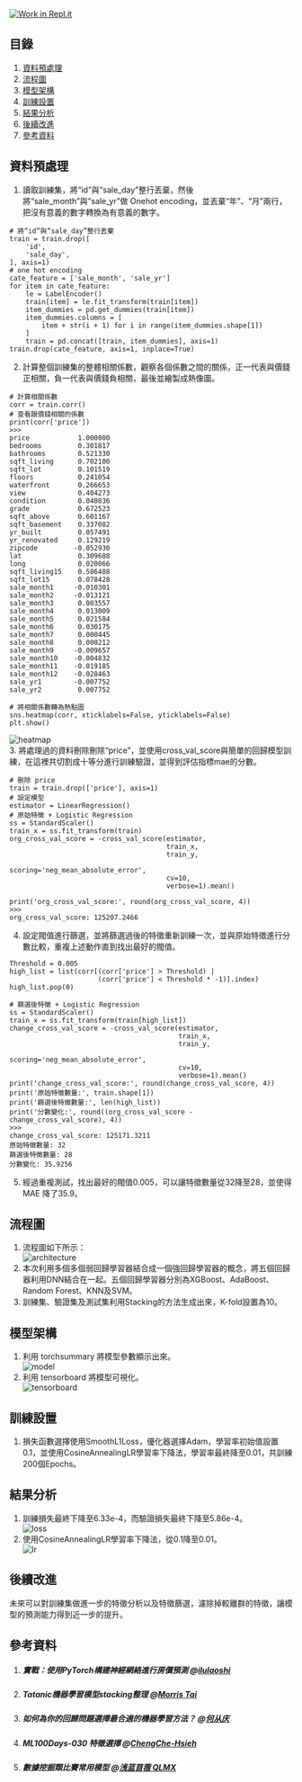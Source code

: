 [![Work in Repl.it](https://classroom.github.com/assets/work-in-replit-14baed9a392b3a25080506f3b7b6d57f295ec2978f6f33ec97e36a161684cbe9.svg)](https://classroom.github.com/online_ide?assignment_repo_id=3629422&assignment_repo_type=AssignmentRepo)
## 目錄

1. [資料預處理](#資料預處理)
2. [流程圖](#流程圖)
3. [模型架構](#模型架構)
4. [訓練設置](#訓練設置)
5. [結果分析](#結果分析)
6. [後續改進](#後續改進)
7. [參考資料](#參考資料)
## 資料預處理

1. 讀取訓練集，將“id”與“sale_day”整行丟棄，然後將“sale_month”與“sale_yr”做 Onehot encoding，並丟棄“年”、“月”兩行，把沒有意義的數字轉換為有意義的數字。
``` 
# 將“id”與“sale_day”整行丟棄
train = train.drop([
    'id',
    'sale_day',
], axis=1)
# one hot encoding
cate_feature = ['sale_month', 'sale_yr']
for item in cate_feature:
    le = LabelEncoder()
    train[item] = le.fit_transform(train[item])
    item_dummies = pd.get_dummies(train[item])
    item_dummies.columns = [
        item + str(i + 1) for i in range(item_dummies.shape[1])
    ]
    train = pd.concat([train, item_dummies], axis=1)
train.drop(cate_feature, axis=1, inplace=True)
``` 
2. 計算整個訓練集的整體相關係數，觀察各個係數之間的關係，正一代表與價錢正相關，負一代表與價錢負相關，最後並繪製成熱像圖。
``` 
# 計算相關係數
corr = train.corr()
# 查看跟價錢相關的係數
print(corr['price'])
>>>
price            1.000000
bedrooms         0.301817
bathrooms        0.521330
sqft_living      0.702100
sqft_lot         0.101519
floors           0.241054
waterfront       0.266653
view             0.404273
condition        0.040836
grade            0.672523
sqft_above       0.601167
sqft_basement    0.337082
yr_built         0.057491
yr_renovated     0.129219
zipcode         -0.052930
lat              0.309688
long             0.020066
sqft_living15    0.586408
sqft_lot15       0.078428
sale_month1     -0.010301
sale_month2     -0.013121
sale_month3      0.003557
sale_month4      0.013009
sale_month5      0.021584
sale_month6      0.030175
sale_month7      0.000445
sale_month8      0.000212
sale_month9     -0.009657
sale_month10    -0.004832
sale_month11    -0.019185
sale_month12    -0.028463
sale_yr1        -0.007752
sale_yr2         0.007752
``` 
```
# 將相關係數轉為熱點圖
sns.heatmap(corr, xticklabels=False, yticklabels=False)
plt.show()
```  
![heatmap](./images/heatmap-readme.jpeg)   
3. 將處理過的資料刪除刪除“price”，並使用cross_val_score與簡單的回歸模型訓練，在這裡共切割成十等分進行訓練驗證，並得到評估指標mae的分數。
``` 
# 刪除 price
train = train.drop(['price'], axis=1)
# 設定模型
estimator = LinearRegression()
# 原始特徵 + Logistic Regression
ss = StandardScaler()
train_x = ss.fit_transform(train)
org_cross_val_score = -cross_val_score(estimator,
                                       train_x,
                                       train_y,
                                       scoring='neg_mean_absolute_error',
                                       cv=10,
                                       verbose=1).mean()
``` 
``` 
print('org_cross_val_score:', round(org_cross_val_score, 4))
>>>
org_cross_val_score: 125207.2466
```
4. 設定閥值進行篩選，並將篩選過後的特徵重新訓練一次，並與原始特徵進行分數比較，重複上述動作直到找出最好的閥值。
```
Threshold = 0.005
high_list = list(corr[(corr['price'] > Threshold) |
                      (corr['price'] < Threshold * -1)].index)
high_list.pop(0)

# 篩選後特徵 + Logistic Regression
ss = StandardScaler()
train_x = ss.fit_transform(train[high_list])
change_cross_val_score = -cross_val_score(estimator,
                                          train_x,
                                          train_y,
                                          scoring='neg_mean_absolute_error',
                                          cv=10,
                                          verbose=1).mean()
print('change_cross_val_score:', round(change_cross_val_score, 4))
print('原始特徵數量:', train.shape[1])
print('篩選後特徵數量:', len(high_list))
print('分數變化:', round((org_cross_val_score - change_cross_val_score), 4))
>>>
change_cross_val_score: 125171.3211
原始特徵數量: 32
篩選後特徵數量: 28
分數變化: 35.9256
```
5. 經過重複測試，找出最好的閥值0.005，可以讓特徵數量從32降至28，並使得 MAE 降了35.9。
## 流程圖

1. 流程圖如下所示：  
![architecture](./images/architecture-readme.jpg)
2. 本次利用多個多個弱回歸學習器結合成一個強回歸學習器的概念，將五個回歸器利用DNN結合在一起。五個回歸學習器分別為XGBoost、AdaBoost、Random Forest、KNN及SVM。
3. 訓練集、驗證集及測試集利用Stacking的方法生成出來，K-fold設置為10。
## 模型架構

1. 利用 torchsummary 將模型參數顯示出來。  
![model](./images/model-readme.JPG)
2. 利用 tensorboard 將模型可視化。  
![tensorboard](./images/tensorboard-readme.JPG)
## 訓練設置

1. 損失函數選擇使用SmoothL1Loss，優化器選擇Adam，學習率初始值設置0.1，並使用CosineAnnealingLR學習率下降法，學習率最終降至0.01，共訓練200個Epochs。
## 結果分析

1. 訓練損失最終下降至6.33e-4，而驗證損失最終下降至5.86e-4。  
![loss](./images/loss-readme.jpg)
2. 使用CosineAnnealingLR學習率下降法，從0.1降至0.01。  
![lr](./images/lr-readme.jpg)
## 後續改進

未來可以對訓練集做進一步的特徵分析以及特徵篩選，濾除掉較離群的特徵，讓模型的預測能力得到近一步的提升。

## 參考資料

1. ##### 實戰：使用PyTorch構建神經網絡進行房價預測 @[ilulaoshi](https://juejin.cn/post/6885614731982766088)
2. ##### Tatanic機器學習模型stacking整理 @[Morris Tai](https://medium.com/@morris_tai/tatanic%E6%A9%9F%E5%99%A8%E5%AD%B8%E7%BF%92%E6%A8%A1%E5%9E%8Bstacking%E6%95%B4%E7%90%86-523884f3bb98)
3. ##### 如何為你的回歸問題選擇最合適的機器學習方法？ @[何从庆](http://www.python88.com/topic/31695)
4. ##### ML100Days-030 特徵選擇 @[ChengChe-Hsieh](https://medium.com/@z1334879568/ml100days-030-%E7%89%B9%E5%BE%B5%E9%81%B8%E6%93%87-d2a73ecee6bb)
5. ##### 數據挖掘類比賽常用模型 @[浅蓝苜蓿 QLMX](https://github.com/QLMX/data_mining_models)
